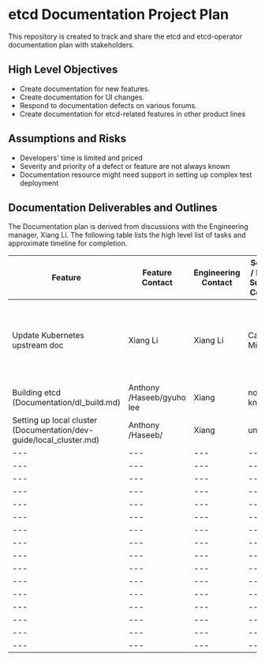 # etcd Documentation Project Plan

This repository is created to track and share the etcd and etcd-operator documentation plan with stakeholders.

## High Level Objectives

* Create documentation for new features.
* Create documentation for UI changes.
* Respond to documentation defects on various forums.
* Create documentation for etcd-related features in other product lines

## Assumptions and Risks

* Developers' time is limited and priced
* Severity and priority of a defect or feature are not always known
* Documentation resource might need support in setting up complex test deployment

## Documentation Deliverables and Outlines

The Documentation plan is derived from discussions with the Engineering manager, Xiang Li. The following table lists the high level list of tasks and approximate timeline for completion.

Feature | Feature Contact | Engineering Contact | Sol Eng / Field / Support Contact | Peer Reviewers | Effort(days) |  Approx date of completion |Status | 
--- | --- | --- | --- |--- |--- |--- |--- |
Update Kubernetes upstream doc | Xiang Li | Xiang Li | Caleb Miles |Kubernetes upstream Doc SIG |7 days | unknown |PR submitted on 6/13 - awiting feedback. Pinged on Kubernetes doc-sig |
Building etcd (Documentation/dl_build.md) | Anthony /Haseeb/gyuho lee | Xiang| not known |Anthony | 4 | 6/16 |merged |
Setting up local cluster (Documentation/dev-guide/local_cluster.md) | Anthony /Haseeb/ | Xiang | unknown |Anthony | 3 |6/20 |submitted PR |
--- | --- | --- | --- |--- |--- |--- |--- |
--- | --- | --- | --- |--- |--- |--- |--- |
--- | --- | --- | --- |--- |--- |--- |--- |
--- | --- | --- | --- |--- |--- |--- |--- |
--- | --- | --- | --- |--- |--- |--- |--- |
--- | --- | --- | --- |--- |--- |--- |--- |
--- | --- | --- | --- |--- |--- |--- |--- |
--- | --- | --- | --- |--- |--- |--- |--- |
--- | --- | --- | --- |--- |--- |--- |--- |
--- | --- | --- | --- |--- |--- |--- |--- |
--- | --- | --- | --- |--- |--- |--- |--- |
--- | --- | --- | --- |--- |--- |--- |--- |
--- | --- | --- | --- |--- |--- |--- |--- |
--- | --- | --- | --- |--- |--- |--- |--- |
--- | --- | --- | --- |--- |--- |--- |--- |
--- | --- | --- | --- |--- |--- |--- |--- |






